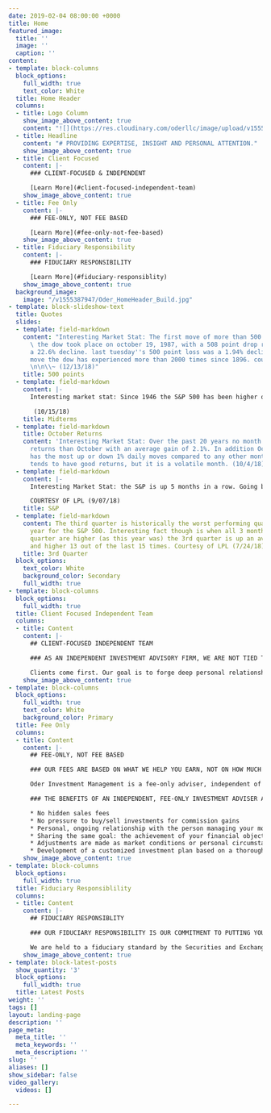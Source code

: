 ```yaml
---
date: 2019-02-04 08:00:00 +0000
title: Home
featured_image:
  title: ''
  image: ''
  caption: ''
content:
- template: block-columns
  block_options:
    full_width: true
    text_color: White
  title: Home Header
  columns:
  - title: Logo Column
    show_image_above_content: true
    content: "![](https://res.cloudinary.com/oderllc/image/upload/v1555433520/oderllc_logo.svg)"
  - title: Headline
    content: "# PROVIDING EXPERTISE, INSIGHT AND PERSONAL ATTENTION."
    show_image_above_content: true
  - title: Client Focused
    content: |-
      ### CLIENT-FOCUSED & INDEPENDENT

      [Learn More](#client-focused-independent-team)
    show_image_above_content: true
  - title: Fee Only
    content: |-
      ### FEE-ONLY, NOT FEE BASED

      [Learn More](#fee-only-not-fee-based)
    show_image_above_content: true
  - title: Fiduciary Responsibility
    content: |-
      ### FIDUCIARY RESPONSIBILITY

      [Learn More](#fiduciary-responsiblity)
    show_image_above_content: true
  background_image:
    image: "/v1555387947/Oder_HomeHeader_Build.jpg"
- template: block-slideshow-text
  title: Quotes
  slides:
  - template: field-markdown
    content: "Interesting Market Stat: The first move of more than 500 points for
      \ the dow took place on october 19, 1987, with a 508 point drop representing
      a 22.6% decline. last tuesday''s 500 point loss was a 1.94% decline, a percentage
      move the dow has experienced more than 2000 times since 1896. courtesy of LPL
      \n\n\\~ (12/13/18)"
    title: 500 points
  - template: field-markdown
    content: |-
      Interesting market stat: Since 1946 the S&P 500 has been higher one year after every single midterm election. 18 out of 18 times. Courtesy of LPL

       (10/15/18)
    title: Midterms
  - template: field-markdown
    title: October Returns
    content: 'Interesting Market Stat: Over the past 20 years no month has stronger
      returns than October with an average gain of 2.1%. In addition October also
      has the most up or down 1% daily moves compared to any other month. October
      tends to have good returns, but it is a volatile month. (10/4/18)'
  - template: field-markdown
    content: |-
      Interesting Market Stat: the S&P is up 5 months in a row. Going back to 1950 that has happened 25 times. A year later it has been higher 24 times. The one time it was down was 1972-1973 when it fell 0.7% one year later.

      COURTESY OF LPL (9/07/18)
    title: S&P
  - template: field-markdown
    content: The third quarter is historically the worst performing quarter of the
      year for the S&P 500. Interesting fact though is when all 3 months in the 2nd
      quarter are higher (as this year was) the 3rd quarter is up an average of 4.4%
      and higher 13 out of the last 15 times. Courtesy of LPL (7/24/18)
    title: 3rd Quarter
  block_options:
    text_color: White
    background_color: Secondary
    full_width: true
- template: block-columns
  block_options:
    full_width: true
  title: Client Focused Independent Team
  columns:
  - title: Content
    content: |-
      ## CLIENT-FOCUSED INDEPENDENT TEAM

      ### AS AN INDEPENDENT INVESTMENT ADVISORY FIRM, WE ARE NOT TIED TO ANY TYPE OF INVESTMENT PRODUCT AND HAVE THE FREEDOM TO CHOOSE FROM A WIDE RANGE OF INVESTMENT OPTIONS TO HELP SIMPLIFY OUR CLIENT’S FINANCIAL LIVES.

      Clients come first. Our goal is to forge deep personal relationships with our clients to best understand their financial needs. We offer a simple and transparent fee structure, create personalized investment plans and don’t use “model portfolios”. Every family has a unique financial situation, so they deserve a plan designed specifically for them.
    show_image_above_content: true
- template: block-columns
  block_options:
    full_width: true
    text_color: White
    background_color: Primary
  title: Fee Only
  columns:
  - title: Content
    content: |-
      ## FEE-ONLY, NOT FEE BASED

      ### OUR FEES ARE BASED ON WHAT WE HELP YOU EARN, NOT ON HOW MUCH OR WHAT PRODUCTS WE CAN SELL YOU.

      Oder Investment Management is a fee-only adviser, independent of Wall Street influences. We are not paid commissions and we don’t have to trade your account to generate income. Since our fees are based on a percentage of assets under management, we’re clearly aligned with your interests. We are compensated more when your portfolio grows and you achieve your financial objectives.

      ### THE BENEFITS OF AN INDEPENDENT, FEE-ONLY INVESTMENT ADVISER ARE CLEAR:

      * No hidden sales fees
      * No pressure to buy/sell investments for commission gains
      * Personal, ongoing relationship with the person managing your money
      * Sharing the same goal: the achievement of your financial objectives
      * Adjustments are made as market conditions or personal circumstances warrant
      * Development of a customized investment plan based on a thorough needs assessment and then tailored to your risk tolerance, current needs and long-term financial goals
    show_image_above_content: true
- template: block-columns
  block_options:
    full_width: true
  title: Fiduciary Responsiblility
  columns:
  - title: Content
    content: |-
      ## FIDUCIARY RESPONSIBLITY

      ### OUR FIDUCIARY RESPONSIBILITY IS OUR COMMITMENT TO PUTTING YOUR NEEDS ABOVE ALL ELSE.

      We are held to a fiduciary standard by the Securities and Exchange Commission to always work in the best interest of our clients and to avoid conflicts of interests. One would think this would be the industry standard, but it is not. There is a “suitability standard” in place for some advisers where they only must have adequate reason to believe a recommendation fits for a client’s financial situation. An adviser held to this standard can steer you into products that pay him or her a commission if it’s considered suitable for you. At Oder Investment Management we provide independent investment advice to our clients and are compensated on a fee only basis and not on a commission basis.
    show_image_above_content: true
- template: block-latest-posts
  show_quantity: '3'
  block_options:
    full_width: true
  title: Latest Posts
weight: ''
tags: []
layout: landing-page
description: ''
page_meta:
  meta_title: ''
  meta_keywords: ''
  meta_description: ''
slug: ''
aliases: []
show_sidebar: false
video_gallery:
  videos: []

---
```

